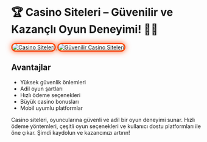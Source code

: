<h1>🏆 Casino Siteleri – Güvenilir ve Kazançlı Oyun Deneyimi! 🎰💎</h1>

<a href="https://heylink.me/bonusdunyasi/" title="Casino Siteleri">
  <img src="https://i.ibb.co/YjtLwQ8/cats.jpg" alt="Casino Siteleri" style="max-width: 100%; border: 3px solid #ff4500; border-radius: 15px; box-shadow: 0px 0px 15px rgba(255, 69, 0, 0.8);">
</a>

<a href="https://heylink.me/bonusdunyasi/" title="Güvenilir Casino Siteleri">
  <img src="https://i.ibb.co/VHdrjnQ/df.jpg" alt="Güvenilir Casino Siteleri" style="max-width: 100%; border: 3px solid #ff4500; border-radius: 15px; box-shadow: 0px 0px 15px rgba(255, 69, 0, 0.8);">
</a>

<meta name="description" content="Güvenilir casino siteleri ile adil ve eğlenceli oyun deneyimleri yaşayın! Hızlı ödeme seçenekleri, büyük bonuslar ve kaliteli altyapı sizleri bekliyor!">

<h2>Avantajlar</h2>
<ul>
  <li>Yüksek güvenlik önlemleri</li>
  <li>Adil oyun şartları</li>
  <li>Hızlı ödeme seçenekleri</li>
  <li>Büyük casino bonusları</li>
  <li>Mobil uyumlu platformlar</li>
</ul>

<p>Casino siteleri, oyuncularına güvenli ve adil bir oyun deneyimi sunar. Hızlı ödeme yöntemleri, çeşitli oyun seçenekleri ve kullanıcı dostu platformları ile öne çıkar. Şimdi kaydolun ve kazancınızı artırın!</p>
